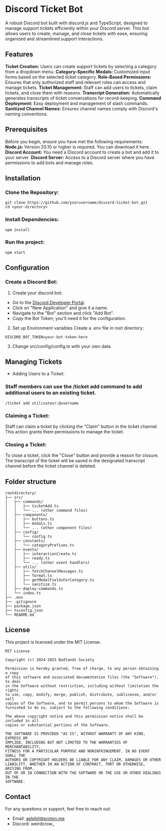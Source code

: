 # Discord Ticket Bot
A robust Discord bot built with discord.js and TypeScript, designed to manage support tickets efficiently within your Discord server. This bot allows users to create, manage, and close tickets with ease, ensuring organized and streamlined support interactions.

## Features
**Ticket Creation:** Users can create support tickets by selecting a category from a dropdown menu.
**Category-Specific Modals:** Customized input forms based on the selected ticket category.
**Role-Based Permissions:** Ensures that only authorized staff and relevant roles can access and manage tickets.
**Ticket Management:** Staff can add users to tickets, claim tickets, and close them with reasons.
**Transcript Generation:** Automatically generates transcripts of ticket conversations for record-keeping.
**Command Deployment:** Easy deployment and management of slash commands.
**Sanitized Channel Names:** Ensures channel names comply with Discord's naming conventions.

## Prerequisites
Before you begin, ensure you have met the following requirements:
**Node.js:** Version 20.10 or higher is required. You can download it here.
**Discord Account:** You need a Discord account to create a bot and add it to your server.
**Discord Server:** Access to a Discord server where you have permissions to add bots and manage roles.

## Installation
### Clone the Repository:
```
git clone https://github.com/yourusername/discord-ticket-bot.git
cd <your-directory>
```
### Install Dependencies:
```
npm install
```
### Run the project:
```
npm start
```
## Configuration
### Create a Discord Bot:

1. Create your discord bot:
- Go to the [Discord Developer Portal](https://discord.com/developers/applications).
- Click on "New Application" and give it a name.
- Navigate to the "Bot" section and click "Add Bot".
- Copy the Bot Token; you'll need it for the configuration.
2. Set up Environment variables
Create a .env file in root directory:
```
DISCORD_BOT_TOKEN=your-bot-token-here
```
3. Change src/config/config.ts with your own data

## Managing Tickets
- Adding Users to a Ticket:

### Staff members can use the /ticket add command to add additional users to an existing ticket.
```
/ticket add utilisateur:@username
```

### Claiming a Ticket:
Staff can claim a ticket by clicking the "Claim" button in the ticket channel. This action grants them permissions to manage the ticket.

### Closing a Ticket:
To close a ticket, click the "Close" button and provide a reason for closure. The transcript of the ticket will be saved in the designated transcript channel before the ticket channel is deleted.

## Folder structure
```
rootdirectory/
├── src/
│   ├── commands/
│   │   ├── ticketAdd.ts
│   │   └── ... (other command files)
│   ├── components/
│   │   ├── buttons.ts
│   │   ├── modals.ts
│   │   └── ... (other component files)
│   ├── config/
│   │   └── config.ts
│   ├── constants/
│   │   └── categoryPrefixes.ts
│   ├── events/
│   │   ├── interactionCreate.ts
│   │   ├── ready.ts
│   │   └── ... (other event handlers)
│   ├── utils/
│   │   ├── fetchChannelMessages.ts
│   │   ├── format.ts
│   │   ├── getModalFieldsForCategory.ts
│   │   └── sanitize.ts
│   ├── deploy-commands.ts
│   └── index.ts
├── .env
├── .gitignore
├── package.json
├── tsconfig.json
└── README.md
```

## License
This project is licensed under the MIT License.
```
MIT License

Copyright (c) 2024-2025 Badlands Society

Permission is hereby granted, free of charge, to any person obtaining a copy
of this software and associated documentation files (the "Software"), to deal
in the Software without restriction, including without limitation the rights
to use, copy, modify, merge, publish, distribute, sublicense, and/or sell
copies of the Software, and to permit persons to whom the Software is
furnished to do so, subject to the following conditions:

The above copyright notice and this permission notice shall be included in all
copies or substantial portions of the Software.

THE SOFTWARE IS PROVIDED "AS IS", WITHOUT WARRANTY OF ANY KIND, EXPRESS OR
IMPLIED, INCLUDING BUT NOT LIMITED TO THE WARRANTIES OF MERCHANTABILITY,
FITNESS FOR A PARTICULAR PURPOSE AND NONINFRINGEMENT. IN NO EVENT SHALL THE
AUTHORS OR COPYRIGHT HOLDERS BE LIABLE FOR ANY CLAIM, DAMAGES OR OTHER
LIABILITY, WHETHER IN AN ACTION OF CONTRACT, TORT OR OTHERWISE, ARISING FROM,
OUT OF OR IN CONNECTION WITH THE SOFTWARE OR THE USE OR OTHER DEALINGS IN THE
SOFTWARE.
```

## Contact
For any questions or support, feel free to reach out:
- Email: aelphil@proton.me
- Discord: weirdcrow_
